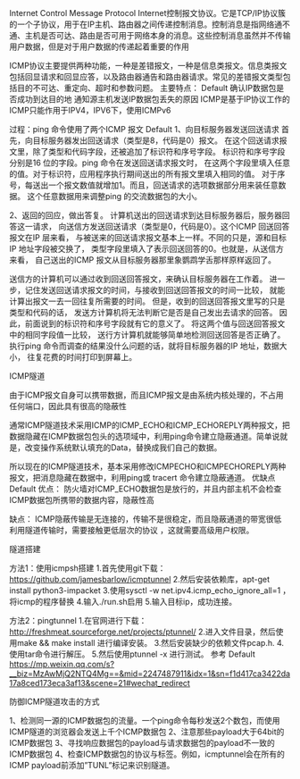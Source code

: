 Internet Control Message Protocol Internet控制报文协议。它是TCP/IP协议簇的一个子协议，用于在IP主机、路由器之间传递控制消息。控制消息是指网络通不通、主机是否可达、路由是否可用于网络本身的消息。这些控制消息虽然并不传输用户数据，但是对于用户数据的传递起着重要的作用

ICMP协议主要提供两种功能，一种是差错报文，一种是信息类报文。信息类报文包括回显请求和回显应答，以及路由器通告和路由器请求。常见的差错报文类型包括目的不可达、重定向、超时和参数问题。
主要特点：
Default
    确认IP数据包是否成功到达目的地
    通知源主机发送IP数据包丢失的原因
    ICMP是基于IP协议工作的
    ICMP只能作用于IPV4，IPV6下，使用ICMPv6

过程：ping 命令使用了两个ICMP 报文
Default
1、向目标服务器发送回送请求
首先，向目标服务器发出回送请求（类型是8，代码是0）报文。
在这个回送请求报文里，除了类型和代码字段，还被追加了标识符和序号字段。
标识符和序号字段分别是16 位的字段。ping 命令在发送回送请求报文时，
在这两个字段里填入任意的值。对于标识符，应用程序执行期间送出的所有报文里填入相同的值。
对于序号，每送出一个报文数值就增加1。而且，回送请求的选项数据部分用来装任意数据。
这个任意数据用来调整ping 的交流数据包的大小。
 
2、返回的回应，做出答复。
计算机送出的回送请求到达目标服务器后，服务器回答这一请求，
向送信方发送回送请求（类型是0，代码是0）。这个ICMP 回送回答报文在IP 层来看，
与被送来的回送请求报文基本上一样。不同的只是，源和目标IP 地址字段被交换了，
类型字段里填入了表示回送回答的0。也就是，从送信方来看，
自己送出的ICMP 报文从目标服务器那里象鹦鹉学舌那样原样返回了。
 
送信方的计算机可以通过收到回送回答报文，来确认目标服务器在工作着。
进一步，记住发送回送请求报文的时间，与接收到回送回答报文的时间一比较，
就能计算出报文一去一回往复所需要的时间。
但是，收到的回送回答报文里写的只是类型和代码的话，
发送方计算机将无法判断它是否是自己发出去请求的回答。
因此，前面说到的标识符和序号字段就有它的意义了。
将这两个值与回送回答报文中的相同字段值一比较，
送行方计算机就能够简单地检测回送回答是否正确了。
执行ping 命令而调查的结果没什么问题的话，就将目标服务器的IP 地址，数据大小，
往复花费的时间打印到屏幕上。

ICMP隧道

由于ICMP报文自身可以携带数据，而且ICMP报文是由系统内核处理的，不占用任何端口，因此具有很高的隐蔽性

通常ICMP隧道技术采用ICMP的ICMP_ECHO和ICMP_ECHOREPLY两种报文，把数据隐藏在ICMP数据包包头的选项域中，利用ping命令建立隐蔽通道。简单说就是，改变操作系统默认填充的Data，替换成我们自己的数据。

所以现在的ICMP隧道技术，基本采用修改ICMPECHO和ICMPECHOREPLY两种报文，把消息隐藏在数据中，利用ping或 tracert 命令建立隐蔽通道。
优缺点
Default
优点：
防火墙对ICMP_ECHO数据包是放行的，并且内部主机不会检查ICMP数据包所携带的数据内容，隐蔽性高
 
缺点：
ICMP隐蔽传输是无连接的，传输不是很稳定，而且隐蔽通道的带宽很低
利用隧道传输时，需要接触更低层次的协议 ，这就需要高级用户权限。

隧道搭建

方法1：使用icmpsh搭建
1.首先使用git下载：https://github.com/jamesbarlow/icmptunnel
2.然后安装依赖库，apt-get install python3-impacket
3.使用sysctl -w net.ipv4.icmp_echo_ignore_all=1 ，将icmp的程序替换
4.输入./run.sh启用
5.输入目标ip，成功连接。

方法2：pingtunnel
1.在官网进行下载：http://freshmeat.sourceforge.net/projects/ptunnel/
2.进入文件目录，然后使用make && make install 进行编译安装。
3.然后安装缺少的依赖文件pcap.h.
4.使用tar命令进行解压。
5.然后使用ptunnel -x 进行测试。
参考
Default
https://mp.weixin.qq.com/s?__biz=MzAwMjQ2NTQ4Mg==&mid=2247487911&idx=1&sn=f1d417ca3422da17a8ced173eca3af13&scene=21#wechat_redirect

防御ICMP隧道攻击的方式

1、检测同一源的ICMP数据包的流量。一个ping命令每秒发送2个数包，而使用ICMP隧道的浏览器会发送上千个ICMP数据包
2、注意那些payload大于64bit的ICMP数据包
3、寻找响应数据包的payload与请求数据包的payload不一致的ICMP数据包
4、检查ICMP数据包的协议与标签。例如，icmptunnel会在所有的ICMP payload前添加”TUNL”标记来识别隧道。